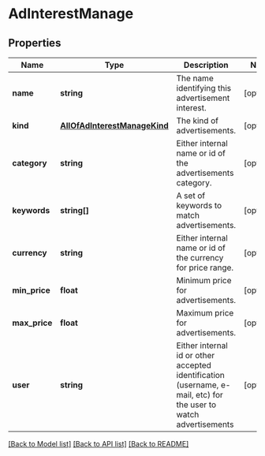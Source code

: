 # AdInterestManage

## Properties
Name | Type | Description | Notes
------------ | ------------- | ------------- | -------------
**name** | **string** | The name identifying this advertisement interest. | [optional] 
**kind** | [**AllOfAdInterestManageKind**](AllOfAdInterestManageKind.md) | The kind of advertisements. | [optional] 
**category** | **string** | Either internal name or id of the advertisements category. | [optional] 
**keywords** | **string[]** | A set of keywords to match advertisements. | [optional] 
**currency** | **string** | Either internal name or id of the currency for price range. | [optional] 
**min_price** | **float** | Minimum price for advertisements. | [optional] 
**max_price** | **float** | Maximum price for advertisements. | [optional] 
**user** | **string** | Either internal id or other accepted identification (username, e-mail, etc) for the user to watch advertisements | [optional] 

[[Back to Model list]](../../README.md#documentation-for-models) [[Back to API list]](../../README.md#documentation-for-api-endpoints) [[Back to README]](../../README.md)

